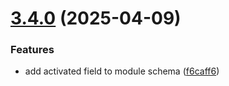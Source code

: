 # [3.4.0](https://github.com/TogetherCrew/mongo-lib/compare/v3.3.0...v3.4.0) (2025-04-09)


### Features

* add activated field to module schema ([f6caff6](https://github.com/TogetherCrew/mongo-lib/commit/f6caff6798cc5f69f4e33ca76508f4b72334b700))
